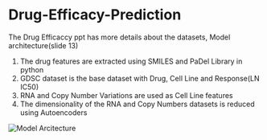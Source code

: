 # Drug-Efficacy-Prediction

The Drug Efficaccy ppt has more details about the datasets, Model architecture(slide 13)

1) The drug features are extracted using SMILES and PaDel Library in python
2) GDSC dataset is the base dataset with Drug, Cell Line and Response(LN IC50)
3) RNA and Copy Number Variations are used as Cell Line features
4) The dimensionality of the RNA and Copy Numbers datasets is reduced using Autoencoders

![Model Arcitecture](https://user-images.githubusercontent.com/10832311/142761702-d244eebd-afba-41ce-a311-bb6914dc08f3.png)


